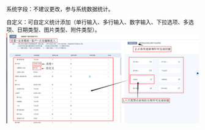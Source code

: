 系统字段：不建议更改，参与系统数据统计。

自定义：可自定义统计添加（单行输入、多行输入、数字输入、下拉选项、多选项、日期类型、图片类型、附件类型）。![](/assets/xtcshywmb1.1.png)

